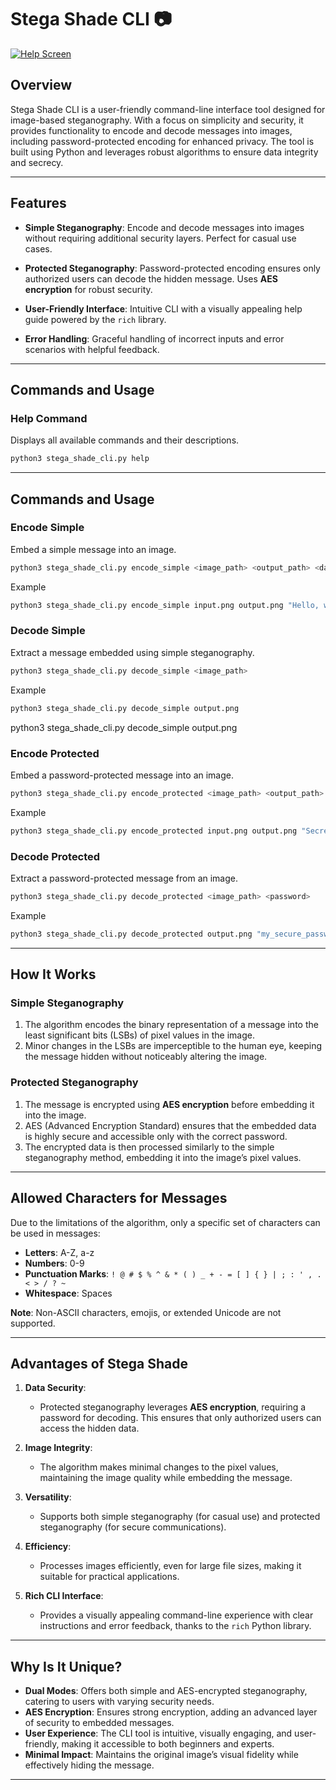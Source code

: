 # Stega Shade CLI 📷

[![Help Screen](https://media.discordapp.net/attachments/1289621011263914106/1309985024149295194/image.png?ex=67439220&is=674240a0&hm=0809af596f8e5fcc38232f50d58a9a32b7914779c3fd486253261baf51935354&=&format=webp&quality=lossless)](help.png)

## Overview

Stega Shade CLI is a user-friendly command-line interface tool designed for image-based steganography. With a focus on simplicity and security, it provides functionality to encode and decode messages into images, including password-protected encoding for enhanced privacy. The tool is built using Python and leverages robust algorithms to ensure data integrity and secrecy.

---

## Features

- **Simple Steganography**:
  Encode and decode messages into images without requiring additional security layers. Perfect for casual use cases.
  
- **Protected Steganography**:
  Password-protected encoding ensures only authorized users can decode the hidden message. Uses **AES encryption** for robust security.

- **User-Friendly Interface**:
  Intuitive CLI with a visually appealing help guide powered by the `rich` library.

- **Error Handling**:
  Graceful handling of incorrect inputs and error scenarios with helpful feedback.

---

## Commands and Usage

### Help Command
Displays all available commands and their descriptions.

```bash
python3 stega_shade_cli.py help
```
---

## Commands and Usage

### Encode Simple
Embed a simple message into an image.

```bash
python3 stega_shade_cli.py encode_simple <image_path> <output_path> <data>
```

Example

```bash
python3 stega_shade_cli.py encode_simple input.png output.png "Hello, world!"
```

### Decode Simple
Extract a message embedded using simple steganography.

```bash
python3 stega_shade_cli.py decode_simple <image_path>
```

Example
```bash
python3 stega_shade_cli.py decode_simple output.png
```
python3 stega_shade_cli.py decode_simple output.png

### Encode Protected
Embed a password-protected message into an image.

```bash
python3 stega_shade_cli.py encode_protected <image_path> <output_path> <data> <password>
```

Example
```bash
python3 stega_shade_cli.py encode_protected input.png output.png "Secret Data" "my_secure_password"
```

### Decode Protected
Extract a password-protected message from an image.

```bash
python3 stega_shade_cli.py decode_protected <image_path> <password>
```

Example
```bash
python3 stega_shade_cli.py decode_protected output.png "my_secure_password"
```

---

## How It Works

### Simple Steganography
1. The algorithm encodes the binary representation of a message into the least significant bits (LSBs) of pixel values in the image.
2. Minor changes in the LSBs are imperceptible to the human eye, keeping the message hidden without noticeably altering the image.

### Protected Steganography
1. The message is encrypted using **AES encryption** before embedding it into the image.
2. AES (Advanced Encryption Standard) ensures that the embedded data is highly secure and accessible only with the correct password.
3. The encrypted data is then processed similarly to the simple steganography method, embedding it into the image’s pixel values.

---

## Allowed Characters for Messages

Due to the limitations of the algorithm, only a specific set of characters can be used in messages:

- **Letters**: A-Z, a-z
- **Numbers**: 0-9
- **Punctuation Marks**: `! @ # $ % ^ & * ( ) _ + - = [ ] { } | ; : ' , . < > / ? ~`
- **Whitespace**: Spaces

**Note**: Non-ASCII characters, emojis, or extended Unicode are not supported.

---

## Advantages of Stega Shade

1. **Data Security**: 
   - Protected steganography leverages **AES encryption**, requiring a password for decoding. This ensures that only authorized users can access the hidden data.

2. **Image Integrity**: 
   - The algorithm makes minimal changes to the pixel values, maintaining the image quality while embedding the message.

3. **Versatility**: 
   - Supports both simple steganography (for casual use) and protected steganography (for secure communications).

4. **Efficiency**: 
   - Processes images efficiently, even for large file sizes, making it suitable for practical applications.

5. **Rich CLI Interface**: 
   - Provides a visually appealing command-line experience with clear instructions and error feedback, thanks to the `rich` Python library.

---

## Why Is It Unique?

- **Dual Modes**: Offers both simple and AES-encrypted steganography, catering to users with varying security needs.
- **AES Encryption**: Ensures strong encryption, adding an advanced layer of security to embedded messages.
- **User Experience**: The CLI tool is intuitive, visually engaging, and user-friendly, making it accessible to both beginners and experts.
- **Minimal Impact**: Maintains the original image’s visual fidelity while effectively hiding the message.

---


